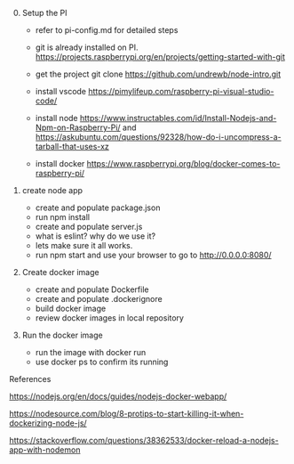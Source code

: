 0. Setup the PI
    -   refer to pi-config.md for detailed steps

    - git is already installed on PI.
    https://projects.raspberrypi.org/en/projects/getting-started-with-git
    - get the project
    git clone https://github.com/undrewb/node-intro.git
    - install vscode
    https://pimylifeup.com/raspberry-pi-visual-studio-code/
    - install node
    https://www.instructables.com/id/Install-Nodejs-and-Npm-on-Raspberry-Pi/
    and             https://askubuntu.com/questions/92328/how-do-i-uncompress-a-tarball-that-uses-xz
    - install docker 
        https://www.raspberrypi.org/blog/docker-comes-to-raspberry-pi/
    
1. create node app
    - create and populate package.json
    - run npm install
    - create and populate server.js
    - what is eslint? why do we use it?
    - lets make sure it all works.
    - run npm start and use your browser to go to http://0.0.0.0:8080/

2. Create docker image
    - create and populate Dockerfile
    - create and populate .dockerignore
    - build docker image
    - review docker images in local repository

3. Run the docker image
    - run the image with docker run
    - use docker ps to confirm its running

References

https://nodejs.org/en/docs/guides/nodejs-docker-webapp/

https://nodesource.com/blog/8-protips-to-start-killing-it-when-dockerizing-node-js/

https://stackoverflow.com/questions/38362533/docker-reload-a-nodejs-app-with-nodemon